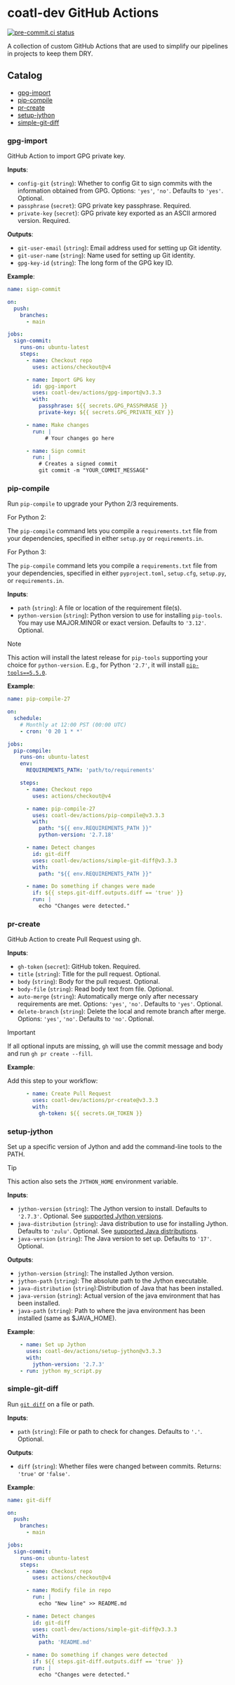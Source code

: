 # coatl-dev GitHub Actions

[![pre-commit.ci status](https://results.pre-commit.ci/badge/github/coatl-dev/actions/coatl.svg)](https://results.pre-commit.ci/latest/github/coatl-dev/actions/coatl)

A collection of custom GitHub Actions that are used to simplify our pipelines
in projects to keep them DRY.

## Catalog

- [gpg-import](#gpg-import)
- [pip-compile](#pip-compile)
- [pr-create](#pr-create)
- [setup-jython](#setup-jython)
- [simple-git-diff](#simple-git-diff)

### gpg-import

GitHub Action to import GPG private key.

**Inputs**:

- `config-git` (`string`): Whether to config Git to sign commits with the
  information obtained from GPG. Options: `'yes'`, `'no'`. Defaults to `'yes'`.
  Optional.
- `passphrase` (`secret`): GPG private key passphrase. Required.
- `private-key` (`secret`): GPG private key exported as an ASCII
  armored version. Required.

**Outputs**:

- `git-user-email` (`string`): Email address used for setting up Git identity.
- `git-user-name` (`string`): Name used for setting up Git identity.
- `gpg-key-id` (`string`): The long form of the GPG key ID.

**Example**:

```yml
name: sign-commit

on:
  push:
    branches:
      - main

jobs:
  sign-commit:
    runs-on: ubuntu-latest
    steps:
      - name: Checkout repo
        uses: actions/checkout@v4

      - name: Import GPG key
        id: gpg-import
        uses: coatl-dev/actions/gpg-import@v3.3.3
        with:
          passphrase: ${{ secrets.GPG_PASSPHRASE }}
          private-key: ${{ secrets.GPG_PRIVATE_KEY }}

      - name: Make changes
        run: |
            # Your changes go here

      - name: Sign commit
        run: |
          # Creates a signed commit
          git commit -m "YOUR_COMMIT_MESSAGE"
```

### pip-compile

Run `pip-compile` to upgrade your Python 2/3 requirements.

For Python 2:

The `pip-compile` command lets you compile a `requirements.txt` file from your
dependencies, specified in either `setup.py` or `requirements.in`.

For Python 3:

The `pip-compile` command lets you compile a `requirements.txt` file from your
dependencies, specified in either `pyproject.toml`, `setup.cfg`, `setup.py`, or
`requirements.in`.

**Inputs**:

- `path` (`string`): A file or location of the requirement file(s).
- `python-version` (`string`): Python version to use for installing `pip-tools`.
  You may use MAJOR.MINOR or exact version. Defaults to `'3.12'`. Optional.

> [!NOTE]
> This action will install the latest release for `pip-tools` supporting your
> choice for `python-version`. E.g., for Python `'2.7'`, it will install
> [`pip-tools==5.5.0`].

**Example**:

```yml
name: pip-compile-27

on:
  schedule:
    # Monthly at 12:00 PST (00:00 UTC)
    - cron: '0 20 1 * *'

jobs:
  pip-compile:
    runs-on: ubuntu-latest
    env:
      REQUIREMENTS_PATH: 'path/to/requirements'

    steps:
      - name: Checkout repo
        uses: actions/checkout@v4

      - name: pip-compile-27
        uses: coatl-dev/actions/pip-compile@v3.3.3
        with:
          path: "${{ env.REQUIREMENTS_PATH }}"
          python-version: '2.7.18'

      - name: Detect changes
        id: git-diff
        uses: coatl-dev/actions/simple-git-diff@v3.3.3
        with:
          path: "${{ env.REQUIREMENTS_PATH }}"

      - name: Do something if changes were made
        if: ${{ steps.git-diff.outputs.diff == 'true' }}
        run: |
          echo "Changes were detected."
```

### pr-create

GitHub Action to create Pull Request using gh.

**Inputs**:

- `gh-token` (`secret`): GitHub token. Required.
- `title` (`string`): Title for the pull request. Optional.
- `body` (`string`): Body for the pull request. Optional.
- `body-file` (`string`): Read body text from file. Optional.
- `auto-merge` (`string`): Automatically merge only after necessary requirements
  are met. Options: `'yes'`, `'no'`. Defaults to `'yes'`. Optional.
- `delete-branch` (`string`): Delete the local and remote branch after merge.
  Options: `'yes'`, `'no'`. Defaults to `'no'`. Optional.

> [!IMPORTANT]
> If all optional inputs are missing, `gh` will use the commit message and body
> and run `gh pr create --fill`.

**Example**:

Add this step to your workflow:

```yml
      - name: Create Pull Request
        uses: coatl-dev/actions/pr-create@v3.3.3
        with:
          gh-token: ${{ secrets.GH_TOKEN }}
```

### setup-jython

Set up a specific version of Jython and add the command-line tools to the PATH.

> [!TIP]
> This action also sets the `JYTHON_HOME` environment variable.

**Inputs**:

- `jython-version` (`string`): The Jython version to install. Defaults to
  `'2.7.3'`. Optional. See [supported Jython versions].
- `java-distribution` (`string`): Java distribution to use for installing
  Jython. Defaults to `'zulu'`. Optional. See [supported Java distributions].
- `java-version` (`string`): The Java version to set up. Defaults to `'17'`.
  Optional.

**Outputs**:

- `jython-version` (`string`): The installed Jython version.
- `jython-path` (`string`): The absolute path to the Jython executable.
- `java-distribution` (`string`):Distribution of Java that has been installed.
- `java-version` (`string`): Actual version of the java environment that has
  been installed.
- `java-path` (`string`): Path to where the java environment has been installed
  (same as $JAVA_HOME).

**Example**:

```yml
    - name: Set up Jython
      uses: coatl-dev/actions/setup-jython@v3.3.3
      with:
        jython-version: '2.7.3'
    - run: jython my_script.py
```

### simple-git-diff

Run [`git diff`] on a file or path.

**Inputs**:

- `path` (`string`): File or path to check for changes. Defaults to `'.'`.
  Optional.

**Outputs**:

- `diff` (`string`): Whether files were changed between commits. Returns:
  `'true'` or `'false'`.

**Example**:

```yml
name: git-diff

on:
  push:
    branches:
      - main

jobs:
  sign-commit:
    runs-on: ubuntu-latest
    steps:
      - name: Checkout repo
        uses: actions/checkout@v4

      - name: Modify file in repo
        run: |
          echo "New line" >> README.md

      - name: Detect changes
        id: git-diff
        uses: coatl-dev/actions/simple-git-diff@v3.3.3
        with:
          path: 'README.md'

      - name: Do something if changes were detected
        if: ${{ steps.git-diff.outputs.diff == 'true' }}
        run: |
          echo "Changes were detected."
```

[`git diff`]: https://git-scm.com/docs/git-diff
[`pip-tools==5.5.0`]: https://pypi.org/project/pip-tools/5.5.0/
[supported Java distributions]: https://github.com/actions/setup-java#supported-distributions
[supported Jython versions]: https://repo1.maven.org/maven2/org/python/jython-installer/
